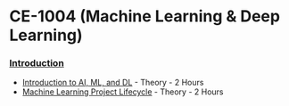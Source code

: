 # CE-1004 (Machine Learning & Deep Learning)

### [Introduction](https://github.com/look4pritam/ArtificialIntelligence/tree/master/Introduction)
- [Introduction to AI, ML, and DL](https://github.com/look4pritam/ArtificialIntelligence/tree/master/Introduction/Introduction) - Theory - 2 Hours
- [Machine Learning Project Lifecycle](https://github.com/look4pritam/ArtificialIntelligence/tree/master/Introduction/MachineLearningProjectLifecycle) - Theory - 2 Hours 
